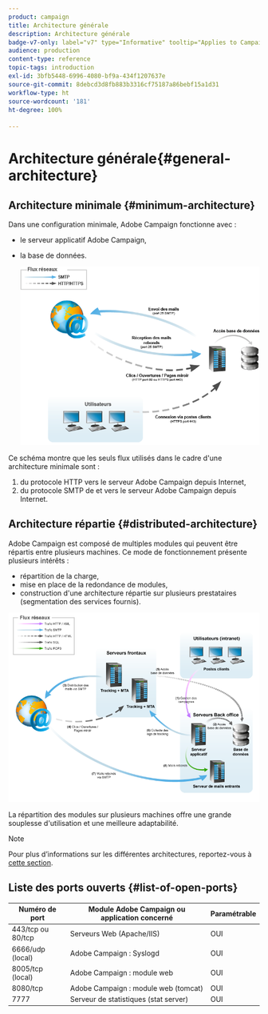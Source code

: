 ```yaml
---
product: campaign
title: Architecture générale
description: Architecture générale
badge-v7-only: label="v7" type="Informative" tooltip="Applies to Campaign Classic v7 only"
audience: production
content-type: reference
topic-tags: introduction
exl-id: 3bfb5448-6996-4080-bf9a-434f1207637e
source-git-commit: 8debcd3d8fb883b3316cf75187a86bebf15a1d31
workflow-type: ht
source-wordcount: '181'
ht-degree: 100%

---
```


# Architecture générale{#general-architecture}



## Architecture minimale {#minimum-architecture}

Dans une configuration minimale, Adobe Campaign fonctionne avec :

* le serveur applicatif Adobe Campaign,
* la base de données.

   ![](assets/formation_exploitation.png)

Ce schéma montre que les seuls flux utilisés dans le cadre d&#39;une architecture minimale sont :

1. du protocole HTTP vers le serveur Adobe Campaign depuis Internet,
1. du protocole SMTP de et vers le serveur Adobe Campaign depuis Internet.

## Architecture répartie {#distributed-architecture}

Adobe Campaign est composé de multiples modules qui peuvent être répartis entre plusieurs machines. Ce mode de fonctionnement présente plusieurs intérêts :

* répartition de la charge,
* mise en place de la redondance de modules,
* construction d&#39;une architecture répartie sur plusieurs prestataires (segmentation des services fournis).

![](assets/architecturerepartie.png)

La répartition des modules sur plusieurs machines offre une grande souplesse d&#39;utilisation et une meilleure adaptabilité.

>[!NOTE]
>
>Pour plus d’informations sur les différentes architectures, reportez-vous à [cette section](../../installation/using/general-architecture.md).

## Liste des ports ouverts {#list-of-open-ports}

| Numéro de port | Module Adobe Campaign ou application concerné | Paramétrable |
|---|---|---|
| 443/tcp ou 80/tcp | Serveurs Web (Apache/IIS) | OUI |
| 6666/udp (local) | Adobe Campaign : Syslogd | OUI |
| 8005/tcp (local) | Adobe Campaign : module web | OUI |
| 8080/tcp | Adobe Campaign : module web (tomcat) | OUI |
| 7777 | Serveur de statistiques (stat server) | OUI |
